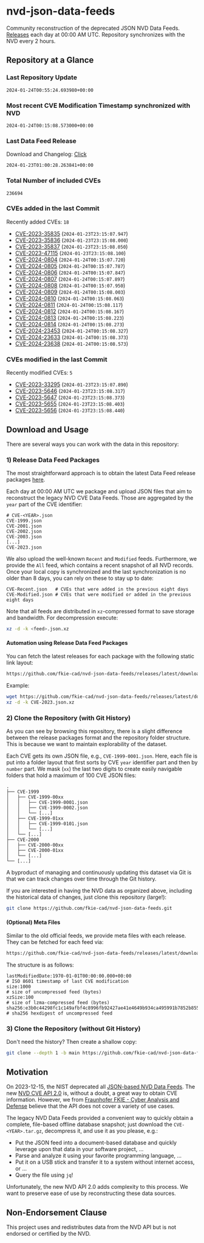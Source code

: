 # nvd-json-data-feeds

Community reconstruction of the deprecated JSON NVD Data Feeds. 
[Releases](https://github.com/fkie-cad/nvd-json-data-feeds/releases/latest) each day at 00:00 AM UTC.
Repository synchronizes with the NVD every 2 hours.

## Repository at a Glance

### Last Repository Update

```plain
2024-01-24T00:55:24.693980+00:00
```

### Most recent CVE Modification Timestamp synchronized with NVD

```plain
2024-01-24T00:15:08.573000+00:00
```

### Last Data Feed Release

Download and Changelog: [Click](https://github.com/fkie-cad/nvd-json-data-feeds/releases/latest)

```plain
2024-01-23T01:00:28.263841+00:00
```

### Total Number of included CVEs

```plain
236694
```

### CVEs added in the last Commit

Recently added CVEs: `18`

* [CVE-2023-35835](CVE-2023/CVE-2023-358xx/CVE-2023-35835.json) (`2024-01-23T23:15:07.947`)
* [CVE-2023-35836](CVE-2023/CVE-2023-358xx/CVE-2023-35836.json) (`2024-01-23T23:15:08.000`)
* [CVE-2023-35837](CVE-2023/CVE-2023-358xx/CVE-2023-35837.json) (`2024-01-23T23:15:08.050`)
* [CVE-2023-47115](CVE-2023/CVE-2023-471xx/CVE-2023-47115.json) (`2024-01-23T23:15:08.100`)
* [CVE-2024-0804](CVE-2024/CVE-2024-08xx/CVE-2024-0804.json) (`2024-01-24T00:15:07.720`)
* [CVE-2024-0805](CVE-2024/CVE-2024-08xx/CVE-2024-0805.json) (`2024-01-24T00:15:07.787`)
* [CVE-2024-0806](CVE-2024/CVE-2024-08xx/CVE-2024-0806.json) (`2024-01-24T00:15:07.847`)
* [CVE-2024-0807](CVE-2024/CVE-2024-08xx/CVE-2024-0807.json) (`2024-01-24T00:15:07.897`)
* [CVE-2024-0808](CVE-2024/CVE-2024-08xx/CVE-2024-0808.json) (`2024-01-24T00:15:07.950`)
* [CVE-2024-0809](CVE-2024/CVE-2024-08xx/CVE-2024-0809.json) (`2024-01-24T00:15:08.003`)
* [CVE-2024-0810](CVE-2024/CVE-2024-08xx/CVE-2024-0810.json) (`2024-01-24T00:15:08.063`)
* [CVE-2024-0811](CVE-2024/CVE-2024-08xx/CVE-2024-0811.json) (`2024-01-24T00:15:08.117`)
* [CVE-2024-0812](CVE-2024/CVE-2024-08xx/CVE-2024-0812.json) (`2024-01-24T00:15:08.167`)
* [CVE-2024-0813](CVE-2024/CVE-2024-08xx/CVE-2024-0813.json) (`2024-01-24T00:15:08.223`)
* [CVE-2024-0814](CVE-2024/CVE-2024-08xx/CVE-2024-0814.json) (`2024-01-24T00:15:08.273`)
* [CVE-2024-23453](CVE-2024/CVE-2024-234xx/CVE-2024-23453.json) (`2024-01-24T00:15:08.327`)
* [CVE-2024-23633](CVE-2024/CVE-2024-236xx/CVE-2024-23633.json) (`2024-01-24T00:15:08.373`)
* [CVE-2024-23638](CVE-2024/CVE-2024-236xx/CVE-2024-23638.json) (`2024-01-24T00:15:08.573`)


### CVEs modified in the last Commit

Recently modified CVEs: `5`

* [CVE-2023-33295](CVE-2023/CVE-2023-332xx/CVE-2023-33295.json) (`2024-01-23T23:15:07.890`)
* [CVE-2023-5646](CVE-2023/CVE-2023-56xx/CVE-2023-5646.json) (`2024-01-23T23:15:08.317`)
* [CVE-2023-5647](CVE-2023/CVE-2023-56xx/CVE-2023-5647.json) (`2024-01-23T23:15:08.373`)
* [CVE-2023-5655](CVE-2023/CVE-2023-56xx/CVE-2023-5655.json) (`2024-01-23T23:15:08.403`)
* [CVE-2023-5656](CVE-2023/CVE-2023-56xx/CVE-2023-5656.json) (`2024-01-23T23:15:08.440`)


## Download and Usage

There are several ways you can work with the data in this repository:

### 1) Release Data Feed Packages

The most straightforward approach is to obtain the latest Data Feed release packages [here](https://github.com/fkie-cad/nvd-json-data-feeds/releases/latest).

Each day at 00:00 AM UTC we package and upload JSON files that aim to reconstruct the legacy NVD CVE Data Feeds.
Those are aggregated by the `year` part of the CVE identifier:

```
# CVE-<YEAR>.json
CVE-1999.json
CVE-2001.json
CVE-2002.json
CVE-2003.json
[...]
CVE-2023.json
```

We also upload the well-known `Recent` and `Modified` feeds.
Furthermore, we provide the `All` feed, which contains a recent snapshot of all NVD records.
Once your local copy is synchronized and the last synchronization is no older than 8 days, you can rely on these to stay up to date:

```plain
CVE-Recent.json   # CVEs that were added in the previous eight days
CVE-Modified.json # CVEs that were modified or added in the previous eight days
```

Note that all feeds are distributed in `xz`-compressed format to save storage and bandwidth.
For decompression execute:

```sh
xz -d -k <feed>.json.xz
```


#### Automation using Release Data Feed Packages

You can fetch the latest releases for each package with the following static link layout:

```sh
https://github.com/fkie-cad/nvd-json-data-feeds/releases/latest/download/CVE-<YEAR>.json.xz
```

Example:

```sh
wget https://github.com/fkie-cad/nvd-json-data-feeds/releases/latest/download/CVE-2023.json.xz
xz -d -k CVE-2023.json.xz
```



### 2) Clone the Repository (with Git History)

As you can see by browsing this repository, there is a slight difference between the release packages format and the repository folder structure.
This is because we want to maintain explorability of the dataset.

Each CVE gets its own JSON file, e.g., `CVE-1999-0001.json`.
Here, each file is put into a folder layout that first sorts by CVE `year` identifier part and then by `number` part.
We mask (`xx`) the last two digits to create easily navigable folders that hold a maximum of 100 CVE JSON files:

```plain
.
├── CVE-1999
│   ├── CVE-1999-00xx
│   │   ├── CVE-1999-0001.json
│   │   ├── CVE-1999-0002.json
│   │   └── [...]
│   ├── CVE-1999-01xx
│   │   ├── CVE-1999-0101.json
│   │   └── [...]
│   └── [...]
├── CVE-2000
│   ├── CVE-2000-00xx
│   ├── CVE-2000-01xx
│   └── [...]
└── [...]
```

A byproduct of managing and continuously updating this dataset via Git is that we can track changes over time through the Git history.

If you are interested in having the NVD data as organized above, including the historical data of changes, just clone this repository (large!):

```sh
git clone https://github.com/fkie-cad/nvd-json-data-feeds.git
```

#### (Optional) Meta Files

Similar to the old official feeds, we provide meta files with each release. They can be fetched for each feed via:

```sh
https://github.com/fkie-cad/nvd-json-data-feeds/releases/latest/download/CVE-<YEAR>.meta
```

The structure is as follows:

```plain
lastModifiedDate:1970-01-01T00:00:00.000+00:00                          # ISO 8601 timestamp of last CVE modification
size:1000                                                               # size of uncompressed feed (bytes)
xzSize:100                                                              # size of lzma-compressed feed (bytes)
sha256:e3b0c44298fc1c149afbf4c8996fb92427ae41e4649b934ca495991b7852b855 # sha256 hexdigest of uncompressed feed
```


### 3) Clone the Repository (without Git History)

Don't need the history? Then create a shallow copy:

```sh
git clone --depth 1 -b main https://github.com/fkie-cad/nvd-json-data-feeds.git
```

## Motivation

On 2023-12-15, the NIST deprecated all [JSON-based NVD Data Feeds](https://nvd.nist.gov/vuln/data-feeds#divRetirementBanner-1).
The new [NVD CVE API 2.0](https://nvd.nist.gov/developers/vulnerabilities) is, without a doubt, a great way to obtain CVE information.
However, we from [Fraunhofer FKIE - Cyber Analysis and Defense](https://www.fkie.fraunhofer.de/en/departments/cad.html) believe that the API does not cover a variety of use cases.

The legacy NVD Data Feeds provided a convenient way to quickly obtain a complete, file-based offline database snapshot; just download the `CVE-<YEAR>.tar.gz`, decompress it, and use it as you please, e.g.:

* Put the JSON feed into a document-based database and quickly leverage upon that data in your software project, ...
* Parse and analyze it using your favorite programming language, ...
* Put it on a USB stick and transfer it to a system without internet access, or ...
* Query the file using `jq`!

Unfortunately, the new NVD API 2.0 adds complexity to this process.
We want to preserve ease of use by reconstructing these data sources.

## Non-Endorsement Clause

This project uses and redistributes data from the NVD API but is not endorsed or certified by the NVD.